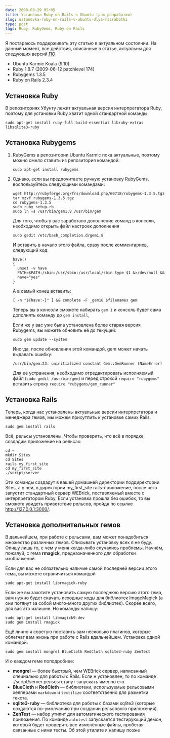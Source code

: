 ```yaml
---
date: 2008-09-29 05:05
title: Установка Ruby on Rails в Ubuntu (для разработки)
slug: ustanovka-ruby-on-rails-v-ubuntu-dlya-razrabotki
type: post
tags: Ruby, RubyGems, Ruby on Rails
---
```


Я постараюсь поддерживать эту статью в актуальном состоянии. На данный момент, все действия, описанные в статье, актуальны для следующих версий <abbr title="Программного обеспечения">ПО</abbr>:
<ul>
	<li>Ubuntu Karmic Koala (9.10)</li>
	<li>Ruby 1.8.7 (2009-06-12 patchlevel 174)</li>
	<li>Rubygems 1.3.5</li>
	<li>Ruby on Rails 2.3.4</li>
</ul>
<h2>Установка Ruby</h2>
В репозиториях Убунту лежит актуальная версия интерпретатора Ruby, поэтому для установки Ruby хватит одной стандартной команды:
<pre><code class="bash">sudo apt-get install ruby-full build-essential libruby-extras libsqlite3-ruby</code></pre>
<h2>Установка Rubygems</h2>
<ol>
<li>RubyGems в репозитории Ubuntu Karmic пока актуальные, поэтому можно смело ставить из репозитория командой:
<pre><code class="bash">sudo apt-get install rubygems</code></pre></li>
<li>Однако, если вы предпочитаете ручную установку RubyGems, воспользуйтесь следующими командами:
<pre><code class="bash">wget http://rubyforge.org/frs/download.php/60718/rubygems-1.3.5.tgz
tar xzvf rubygems-1.3.5.tgz
cd rubygems-1.3.5
sudo ruby setup.rb
sudo ln -s /usr/bin/gem1.8 /usr/bin/gem</code></pre>
Для того, чтобы у вас заработало дополнение команд в консоли, необходимо открыть файл настроек дополнения
<pre><code class="bash">sudo gedit /etc/bash_completion.d/gem1.8</code></pre>
И вставить в начало этого файла, сразу после комментариев, следующий код:
<pre><code class="bash">have()
{
  unset -v have
  PATH=$PATH:/sbin:/usr/sbin:/usr/local/sbin type $1 &amp;&gt;/dev/null &amp;&amp;
  have="yes"
}</code></pre>
А в самый конец вставить:
<pre><code class="bash">[ -n "${have:-}" ] &amp;&amp; complete -F _gem18 $filenames gem</code></pre>
Теперь вы в консоли сможете набирать <code>gem i</code> и консоль будет сама дополнять команду до <code>gem install</code>,

Если же у вас уже была установлена более старая версия Rubygems, вы можете обновить её до текущей:
<pre><code class="bash">sudo gem update --system</code></pre>
Иногда, после обновления этой командой, gem может начать выдавать ошибку:
<pre><code class="bash">/usr/bin/gem:23: uninitialized constant Gem::GemRunner (NameError)</code></pre>
Для её устранения, необходимо отредактировать исполняемый файл (<code class="bash">sudo gedit /usr/bin/gem</code>) и перед строкой <code lang="ruby">require "rubygems"</code> вставить строку <code lang="ruby">require "rubygems/gem_runner"</code>
</li></ol>
<h2>Установка Rails</h2>
Теперь, когда нас установлены актуальные версии интерпретатора и менеджера гемов, мы можем присутпить к установке самих Rails.
<pre><code class="bash">sudo gem install rails</code></pre>
Всё, рельсы установлены. Чтобы проверить, что всё в порядке, создадим приложение на рельсах:
<pre><code class="bash">cd ~
mkdir Sites
cd Sites
rails my_first_site
cd my_first_site
./script/server</code></pre>
Эти команды создадут в вашей домашней директории поддиректории Sites, а в ней, в директории my_first_site rails-приложение, после чего запустит стандартный сервер WEBrick, поставляемый вместе с интерпретатором Ruby. Если установка прошла без ошибок, то вы сможете увидеть приветствие рельсов, пройдя по ссылке <a href="http://127.0.0.1:3000/">http://127.0.0.1:3000/</a>.
<h2>Установка дополнительных гемов</h2>
В дальнейшем, при работе с рельсами, вам может понадобиться множество различных гемов. Описывать установку всех я не буду. Опишу лишь то, с чем у меня когда-либо случались проблемы. Начнём, пожалуй, с гема <strong>rmagick</strong>, предназначенного для обработки изображений.

Если для вас не обязательно наличие самой последней версии этого гема, вы можете ограничиться командой
<pre><code class="bash">sudo apt-get install librmagick-ruby</code></pre>
Если же вы захотите установить самую последнюю версию этого гема, вам нужно будет скачать исходные коды для библиотек ImageMagick (а они потянут за собой много-много других библиотек). Скорее всего, для вас это излишне. Но команды напишу:
<pre><code class="bash">sudo apt-get install libmagick9-dev
sudo gem install rmagick</code></pre>
Ещё лично я советую поставить вам несколько плагинов, которые облегчат вам жизнь при работе с Rails вдальнейшем. Установка одной командой:
<pre><code class="bash">sudo gem install mongrel BlueCloth RedCloth sqlite3-ruby ZenTest</code></pre>
И о каждом геме поподробнее:
<ul>
	<li><strong>mongrel</strong> — более быстрый, чем WEBrick сервер, написанный специально для работы с Rails. Если н установлен, то по команде ./script/server рельсы станут запускать именно его.</li>
	<li><strong>BlueCloth</strong> и <strong>RedCloth</strong> — библиотеки, используемые рельсовыми хелперами <code>markdown</code> и <code>textilize</code> соответственно для разметки текста.</li>
	<li><strong>sqlite3-ruby</strong> — библиотека для работы с базами sqlite3 (которые создаются по-умолчанию при создании рельсового приложения).</li>
	<li><strong>ZenTest</strong> — набор утилит для автоматического тестирования приложения. По команде <code>autotest</code> запускается тестирующий демон, который будет проверять все изменённые файлы, пробегая связанные с ними тесты. Об этой утилите я напишу позже</li>
</ul>
